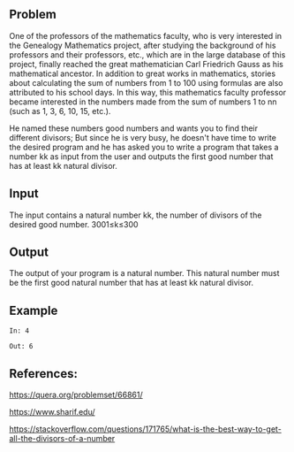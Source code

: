 ## Problem

One of the professors of the mathematics faculty, who is very interested in the Genealogy Mathematics project, after studying the background of his professors and their professors, etc., which are in the large database of this project, finally reached the great mathematician Carl Friedrich Gauss as his mathematical ancestor. In addition to great works in mathematics, stories about calculating the sum of numbers from 1 to 100 using formulas are also attributed to his school days. In this way, this mathematics faculty professor became interested in the numbers made from the sum of numbers 1 to nn (such as 1, 3, 6, 10, 15, etc.).

He named these numbers good numbers and wants you to find their different divisors; But since he is very busy, he doesn't have time to write the desired program and he has asked you to write a program that takes a number kk as input from the user and outputs the first good number that has at least kk natural divisor.


## Input
The input contains a natural number kk, the number of divisors of the desired good number.
3001≤k≤300

## Output
The output of your program is a natural number. This natural number must be the first good natural number that has at least kk natural divisor.

## Example

````
In: 4
````

````
Out: 6
````


## References:
https://quera.org/problemset/66861/

https://www.sharif.edu/

https://stackoverflow.com/questions/171765/what-is-the-best-way-to-get-all-the-divisors-of-a-number
